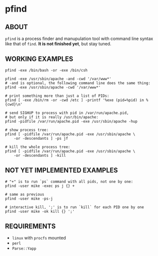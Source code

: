 pfind
=====

## ABOUT

`pfind` is a process finder and manupulation tool with command line syntax
like that of `find`. **It is not finished yet**, but stay tuned.

## WORKING EXAMPLES

	pfind -exe /bin/bash -or -exe /bin/csh

	pfind -exe /usr/sbin/apache -and -cwd '/var/www*'
	# -and is optional, the following command line does the same thing:
	pfind -exe /usr/sbin/apache -cwd '/var/www*'
	
	# print something more than just a list of PIDs:
	pfind [ -exe /bin/rm -or -cwd /etc ] -printf '%exe (pid=%pid) in %{cwd}\n'

	# send SIGHUP to process with pid in /var/run/apache.pid,
	# but only if it is really /usr/bin/apache:
	pfind -pidfile /var/run/apache.pid -exe /usr/sbin/apache -hup

	# show process tree:
	pfind [ -pidfile /var/run/apache.pid -exe /usr/sbin/apache \
		-or -descendants ] -ps jf

	# kill the whole process tree:
	pfind [ -pidfile /var/run/apache.pid -exe /usr/sbin/apache \
		-or -descendants ] -kill

## NOT YET IMPLEMENTED EXAMPLES

	# "+" is to run `ps` command with all pids, not one by one:
	pfind -user mike -exec ps j {} +		

	# same as previous
	pfind -user mike -ps-j

	# interactive kill, ';' is to run `kill` for each PID one by one
	pfind -user mike -ok kill {} ';'

## REQUIREMENTS

* `linux` with `procfs` mounted
* `perl`
* `Parse::Yapp`

